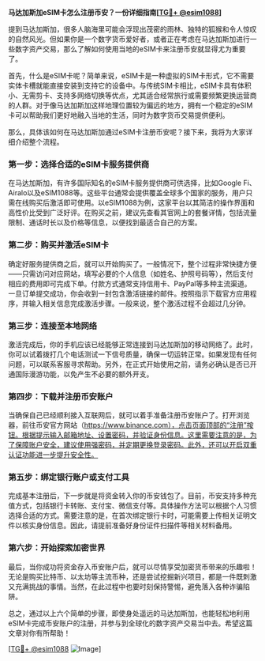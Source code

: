 **马达加斯加eSIM卡怎么注册币安？一份详细指南[[TG💪+ @esim1088](https://t.me/s/esim1088)]**

提到马达加斯加，很多人脑海里可能会浮现出茂密的雨林、独特的狐猴和令人惊叹的自然风光。但如果你是一个数字货币爱好者，或者正在考虑在马达加斯加进行一些数字资产交易，那么了解如何使用当地的eSIM卡来注册币安就显得尤为重要了。

首先，什么是eSIM卡呢？简单来说，eSIM卡是一种虚拟的SIM卡形式，它不需要实体卡槽就能直接安装到支持它的设备中。与传统SIM卡相比，eSIM卡具有体积小、无需剪卡、支持多网络切换等优点，尤其适合经常旅行或需要频繁更换运营商的人群。对于像马达加斯加这样地理位置较为偏远的地方，拥有一个稳定的eSIM卡可以帮助我们更好地融入当地的生活，同时为数字货币交易提供便利。

那么，具体该如何在马达加斯加通过eSIM卡注册币安呢？接下来，我将为大家详细介绍整个流程。

### 第一步：选择合适的eSIM卡服务提供商

在马达加斯加，有许多国际知名的eSIM卡服务提供商可供选择，比如Google Fi、Airalo以及eSIM1088等。这些平台通常会提供覆盖全球多个国家的服务，用户只需在线购买后激活即可使用。以eSIM1088为例，这家平台以其简洁的操作界面和高性价比受到广泛好评。在购买之前，建议先查看其官网上的套餐详情，包括流量限制、通话时长以及价格等信息，以便找到最适合自己的方案。

### 第二步：购买并激活eSIM卡

确定好服务提供商之后，就可以开始购买了。一般情况下，整个过程非常快捷方便——只需访问对应网站，填写必要的个人信息（如姓名、护照号码等），然后支付相应的费用即可完成下单。付款方式通常支持信用卡、PayPal等多种主流渠道。一旦订单提交成功，你会收到一封包含激活链接的邮件。按照指示下载官方应用程序，并输入相关信息完成激活步骤。一般来说，整个激活过程不会超过几分钟。

### 第三步：连接至本地网络

激活完成后，你的手机应该已经能够正常连接到马达加斯加的移动网络了。此时，你可以试着拨打几个电话测试一下信号质量，确保一切运转正常。如果发现有任何问题，可以联系客服寻求帮助。另外，在正式开始使用之前，请务必确认是否已开通国际漫游功能，以免产生不必要的额外开支。

### 第四步：下载并注册币安账户

当确保自己已经顺利接入互联网后，就可以着手准备注册币安账户了。打开浏览器，前往币安官方网站（https://www.binance.com），点击页面顶部的“注册”按钮。根据提示输入邮箱地址、设置密码，并验证身份信息。这里需要注意的是，为了保障账户安全，建议使用强密码，并定期更换登录密码。此外，还可以开启双重认证功能进一步提升安全性。

### 第五步：绑定银行账户或支付工具

完成基本注册后，下一步就是将资金转入你的币安钱包了。目前，币安支持多种充值方式，包括银行卡转账、支付宝、微信支付等。具体操作方法可以根据个人习惯选择合适的方式。需要注意的是，在首次绑定银行卡时，可能需要上传相关证明文件以核实身份信息。因此，请提前准备好身份证件扫描件等相关材料备用。

### 第六步：开始探索加密世界

最后，当你成功将资金存入币安账户后，就可以尽情享受加密货币带来的乐趣啦！无论是购买比特币、以太坊等主流币种，还是尝试挖掘新兴项目，都是一件既刺激又充满挑战的事情。当然，在此过程中也要时刻保持警惕，避免落入各种诈骗陷阱。

总之，通过以上六个简单的步骤，即使身处遥远的马达加斯加，也能轻松地利用eSIM卡完成币安账户的注册，并参与到全球化的数字资产交易当中去。希望这篇文章对你有所帮助！

[[TG💪+ @esim1088](https://t.me/s/esim1088) ![Image](https://i.postimg.cc/4NQfJmqS/Snipaste-2025-05-13-00-14-12.png)]